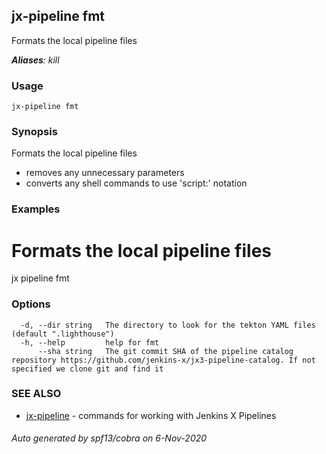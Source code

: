 ## jx-pipeline fmt

Formats the local pipeline files

***Aliases**: kill*

### Usage

```
jx-pipeline fmt
```

### Synopsis

Formats the local pipeline files 

  * removes any unnecessary parameters  
  * converts any shell commands to use 'script:' notation

### Examples

  # Formats the local pipeline files
  jx pipeline fmt

### Options

```
  -d, --dir string   The directory to look for the tekton YAML files (default ".lighthouse")
  -h, --help         help for fmt
      --sha string   The git commit SHA of the pipeline catalog repository https://github.com/jenkins-x/jx3-pipeline-catalog. If not specified we clone git and find it
```

### SEE ALSO

* [jx-pipeline](jx-pipeline.md)	 - commands for working with Jenkins X Pipelines

###### Auto generated by spf13/cobra on 6-Nov-2020
